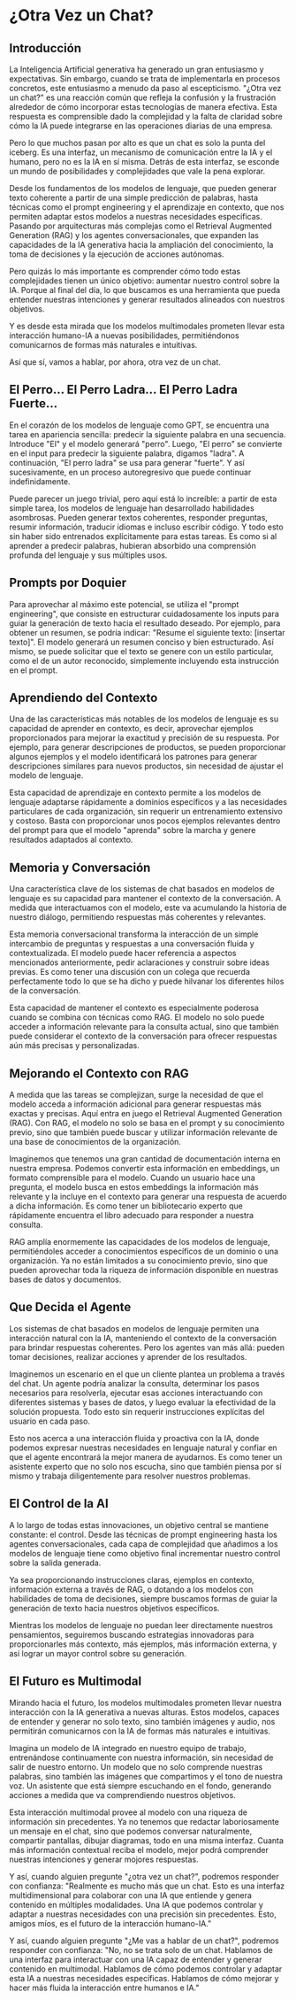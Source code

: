 # ¿Otra Vez un Chat?

## Introducción

La Inteligencia Artificial generativa ha generado un gran entusiasmo y expectativas. Sin embargo, cuando se trata de implementarla en procesos concretos, este entusiasmo a menudo da paso al escepticismo. "¿Otra vez un chat?" es una reacción común que refleja la confusión y la frustración alrededor de cómo incorporar estas tecnologías de manera efectiva. Esta respuesta es comprensible dado la complejidad y la falta de claridad sobre cómo la IA puede integrarse en las operaciones diarias de una empresa.

Pero lo que muchos pasan por alto es que un chat es solo la punta del iceberg. Es una interfaz, un mecanismo de comunicación entre la IA y el humano, pero no es la IA en sí misma. Detrás de esta interfaz, se esconde un mundo de posibilidades y complejidades que vale la pena explorar.

Desde los fundamentos de los modelos de lenguaje, que pueden generar texto coherente a partir de una simple predicción de palabras, hasta técnicas como el prompt engineering y el aprendizaje en contexto, que nos permiten adaptar estos modelos a nuestras necesidades específicas. Pasando por arquitecturas más complejas como el Retrieval Augmented Generation (RAG) y los agentes conversacionales, que expanden las capacidades de la IA generativa hacia la ampliación del conocimiento, la toma de decisiones y la ejecución de acciones autónomas.

Pero quizás lo más importante es comprender cómo todo estas complejidades tienen un único objetivo: aumentar nuestro control sobre la IA. Porque al final del día, lo que buscamos es una herramienta que pueda entender nuestras intenciones y generar resultados alineados con nuestros objetivos.

Y es desde esta mirada que los modelos multimodales prometen llevar esta interacción humano-IA a nuevas posibilidades, permitiéndonos comunicarnos de formas más naturales e intuitivas.

Así que sí, vamos a hablar, por ahora, otra vez de un chat.

## El Perro... El Perro Ladra... El Perro Ladra Fuerte...

En el corazón de los modelos de lenguaje como GPT, se encuentra una tarea en apariencia sencilla: predecir la siguiente palabra en una secuencia. Introduce "El" y el modelo generará "perro". Luego, "El perro" se convierte en el input para predecir la siguiente palabra, digamos "ladra". A continuación, "El perro ladra" se usa para generar "fuerte". Y así sucesivamente, en un proceso autoregresivo que puede continuar indefinidamente.

Puede parecer un juego trivial, pero aquí está lo increíble: a partir de esta simple tarea, los modelos de lenguaje han desarrollado habilidades asombrosas. Pueden generar textos coherentes, responder preguntas, resumir información, traducir idiomas e incluso escribir código. Y todo esto sin haber sido entrenados explícitamente para estas tareas. Es como si al aprender a predecir palabras, hubieran absorbido una comprensión profunda del lenguaje y sus múltiples usos.

## Prompts por Doquier

Para aprovechar al máximo este potencial, se utiliza el "prompt engineering", que consiste en estructurar cuidadosamente los inputs para guiar la generación de texto hacia el resultado deseado. Por ejemplo, para obtener un resumen, se podría indicar: "Resume el siguiente texto: [insertar texto]". El modelo generará un resumen conciso y bien estructurado. Así mismo, se puede solicitar que el texto se genere con un estilo particular, como el de un autor reconocido, simplemente incluyendo esta instrucción en el prompt.

## Aprendiendo del Contexto

Una de las características más notables de los modelos de lenguaje es su capacidad de aprender en contexto, es decir, aprovechar ejemplos proporcionados para mejorar la exactitud y precisión de su respuesta. Por ejemplo, para generar descripciones de productos, se pueden proporcionar algunos ejemplos y el modelo identificará los patrones para generar descripciones similares para nuevos productos, sin necesidad de ajustar el modelo de lenguaje.

Esta capacidad de aprendizaje en contexto permite a los modelos de lenguaje adaptarse rápidamente a dominios específicos y a las necesidades particulares de cada organización, sin requerir un entrenamiento extensivo y costoso. Basta con proporcionar unos pocos ejemplos relevantes dentro del prompt para que el modelo "aprenda" sobre la marcha y genere resultados adaptados al contexto.

## Memoria y Conversación

Una característica clave de los sistemas de chat basados en modelos de lenguaje es su capacidad para mantener el contexto de la conversación. A medida que interactuamos con el modelo, este va acumulando la historia de nuestro diálogo, permitiendo respuestas más coherentes y relevantes.

Esta memoria conversacional transforma la interacción de un simple intercambio de preguntas y respuestas a una conversación fluida y contextualizada. El modelo puede hacer referencia a aspectos mencionados anteriormente, pedir aclaraciones y construir sobre ideas previas. Es como tener una discusión con un colega que recuerda perfectamente todo lo que se ha dicho y puede hilvanar los diferentes hilos de la conversación.

Esta capacidad de mantener el contexto es especialmente poderosa cuando se combina con técnicas como RAG. El modelo no solo puede acceder a información relevante para la consulta actual, sino que también puede considerar el contexto de la conversación para ofrecer respuestas aún más precisas y personalizadas.

## Mejorando el Contexto con RAG

A medida que las tareas se complejizan, surge la necesidad de que el modelo acceda a información adicional para generar respuestas más exactas y precisas. Aquí entra en juego el Retrieval Augmented Generation (RAG). Con RAG, el modelo no solo se basa en el prompt y su conocimiento previo, sino que también puede buscar y utilizar información relevante de una base de conocimientos de la organización.

Imaginemos que tenemos una gran cantidad de documentación interna en nuestra empresa. Podemos convertir esta información en embeddings, un formato comprensible para el modelo. Cuando un usuario hace una pregunta, el modelo busca en estos embeddings la información más relevante y la incluye en el contexto para generar una respuesta de acuerdo a dicha información. Es como tener un bibliotecario experto que rápidamente encuentra el libro adecuado para responder a nuestra consulta.

RAG amplía enormemente las capacidades de los modelos de lenguaje, permitiéndoles acceder a conocimientos específicos de un dominio o una organización. Ya no están limitados a su conocimiento previo, sino que pueden aprovechar toda la riqueza de información disponible en nuestras bases de datos y documentos.

## Que Decida el Agente

Los sistemas de chat basados en modelos de lenguaje permiten una interacción natural con la IA, manteniendo el contexto de la conversación para brindar respuestas coherentes. Pero los agentes van más allá: pueden tomar decisiones, realizar acciones y aprender de los resultados.

Imaginemos un escenario en el que un cliente plantea un problema a través del chat. Un agente podría analizar la consulta, determinar los pasos necesarios para resolverla, ejecutar esas acciones interactuando con diferentes sistemas y bases de datos, y luego evaluar la efectividad de la solución propuesta. Todo esto sin requerir instrucciones explícitas del usuario en cada paso.

Esto nos acerca a una interacción fluida y proactiva con la IA, donde podemos expresar nuestras necesidades en lenguaje natural y confiar en que el agente encontrará la mejor manera de ayudarnos. Es como tener un asistente experto que no solo nos escucha, sino que también piensa por sí mismo y trabaja diligentemente para resolver nuestros problemas.

## El Control de la AI

A lo largo de todas estas innovaciones, un objetivo central se mantiene constante: el control. Desde las técnicas de prompt engineering hasta los agentes conversacionales, cada capa de complejidad que añadimos a los modelos de lenguaje tiene como objetivo final incrementar nuestro control sobre la salida generada.

Ya sea proporcionando instrucciones claras, ejemplos en contexto, información externa a través de RAG, o dotando a los modelos con habilidades de toma de decisiones, siempre buscamos formas de guiar la generación de texto hacia nuestros objetivos específicos.

Mientras los modelos de lenguaje no puedan leer directamente nuestros pensamientos, seguiremos buscando estrategias innovadoras para proporcionarles más contexto, más ejemplos, más información externa, y así lograr un mayor control sobre su generación.

## El Futuro es Multimodal

Mirando hacia el futuro, los modelos multimodales prometen llevar nuestra interacción con la IA generativa a nuevas alturas. Estos modelos, capaces de entender y generar no solo texto, sino también imágenes y audio, nos permitirán comunicarnos con la IA de formas más naturales e intuitivas.

Imagina un modelo de IA integrado en nuestro equipo de trabajo, entrenándose continuamente con nuestra información, sin necesidad de salir de nuestro entorno. Un modelo que no solo comprende nuestras palabras, sino también las imágenes que compartimos y el tono de nuestra voz. Un asistente que está siempre escuchando en el fondo, generando acciones a medida que va comprendiendo nuestros objetivos.

Esta interacción multimodal provee al modelo con una riqueza de información sin precedentes. Ya no tenemos que redactar laboriosamente un mensaje en el chat, sino que podemos conversar naturalmente, compartir pantallas, dibujar diagramas, todo en una misma interfaz. Cuanta más información contextual reciba el modelo, mejor podrá comprender nuestras intenciones y generar mojores respuestas.

Y así, cuando alguien pregunte "¿otra vez un chat?", podremos responder con confianza: "Realmente es mucho más que un chat. Esto es una interfaz multidimensional para colaborar con una IA que entiende y genera contenido en múltiples modalidades. Una IA que podemos controlar y adaptar a nuestras necesidades con una precisión sin precedentes. Esto, amigos míos, es el futuro de la interacción humano-IA."

Y así, cuando alguien pregunte "¿Me vas a hablar de un chat?", podremos responder con confianza: "No, no se trata solo de un chat. Hablamos de una interfaz para interactuar con una IA capaz de entender y generar contenido en multimodal. Hablamos de cómo podemos controlar y adaptar esta IA a nuestras necesidades específicas. Hablamos de cómo mejorar y hacer más fluida la interacción entre humanos e IA."